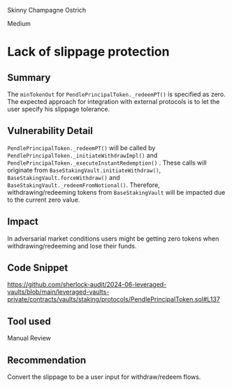 Skinny Champagne Ostrich

Medium

# Lack of slippage protection

## Summary

The `minTokenOut` for `PendlePrincipalToken._redeemPT()` is specified as zero. The expected approach for integration with external protocols is to let the user specify his slippage tolerance.

## Vulnerability Detail

`PendlePrincipalToken._redeemPT()` will be called by `PendlePrincipalToken._initiateWithdrawImpl()` and `PendlePrincipalToken._executeInstantRedemption()` . These calls will originate from `BaseStakingVault.initiateWithdraw()`, `BaseStakingVault.forceWithdraw()` and `BaseStakingVault._redeemFromNotional()`. Therefore, withdrawing/redeeming tokens from `BaseStakingVault` will be impacted due to the current zero value.

## Impact

In adversarial market conditions users might be getting zero tokens when withdrawing/redeeming and lose their funds.

## Code Snippet

https://github.com/sherlock-audit/2024-06-leveraged-vaults/blob/main/leveraged-vaults-private/contracts/vaults/staking/protocols/PendlePrincipalToken.sol#L137

## Tool used

Manual Review

## Recommendation

Convert the slippage to be a user input for withdraw/redeem flows.
